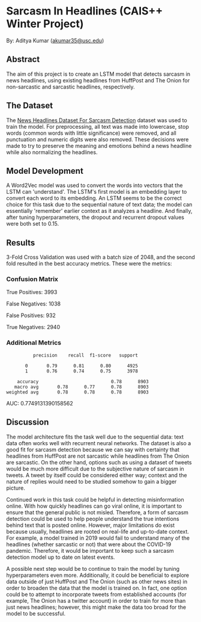 # Sarcasm In Headlines (CAIS++ Winter Project)
By: Aditya Kumar (akumar35@usc.edu)

## Abstract

The aim of this project is to create an LSTM model that detects sarcasm in news headlines, using existing headlines from HuffPost and The Onion for non-sarcastic and sarcastic headlines, respectively. 

## The Dataset
The [News Headlines Dataset For Sarcasm Detection](https://www.kaggle.com/datasets/rmisra/news-headlines-dataset-for-sarcasm-detection) dataset was used to train the model. For preprocessing, all text was made into lowercase, stop words (common words with little significance) were removed, and all punctuation and numeric digits were also removed. These decisions were made to try to preserve the meaning and emotions behind a news headline while also normalizing the headlines.

## Model Development
A Word2Vec model was used to convert the words into vectors that the LSTM can 'understand'. The LSTM's first model is an embedding layer to convert each word to its embedding. An LSTM seems to be the correct choice for this task due to the sequential nature of text data; the model can essentially 'remember' earlier context as it analyzes a headline. And finally, after tuning hyperparameters, the dropout and recurrent dropout values were both set to 0.15. 

## Results
3-Fold Cross Validation was used with a batch size of 2048, and the second fold resulted in the best accuracy metrics. These were the metrics:

### Confusion Matrix
True Positives: 3993

False Negatives: 1038

False Positives: 932

True Negatives: 2940


### Additional Metrics
              precision    recall  f1-score   support

           0       0.79      0.81      0.80      4925
           1       0.76      0.74      0.75      3978

        accuracy                           0.78      8903
       macro avg       0.78      0.77      0.78      8903 
    weighted avg       0.78      0.78      0.78      8903


AUC: 0.7749131390158562


## Discussion
The model architecture fits the task well due to the sequential data: text data often works well with recurrent neural networks. The dataset is also a good fit for sarcasm detection because we can say with certainty that headlines from HuffPost are not sarcastic while headlines from The Onion are sarcastic. On the other hand, options such as using a dataset of tweets would be much more difficult due to the subjective nature of sarcasm in tweets. A tweet by itself could be considered either way; context and the nature of replies would need to be studied somehow to gain a bigger picture.

Continued work in this task could be helpful in detecting misinformation online. With how quickly headlines can go viral online, it is important to ensure that the general public is not misled. Therefore, a form of sarcasm detection could be used to help people understand the true intentions behind text that is posted online. However, major limitations do exist because usually, headlines are rooted on real-life and up-to-date context. For example, a model trained in 2019 would fail to understand many of the headlines (whether sarcastic or not) that were about the COVID-19 pandemic. Therefore, it would be important to keep such a sarcasm detection model up to date on latest events.

A possible next step would be to continue to train the model by tuning hyperparameters even more. Additionally, it could be beneficial to explore data outside of just HuffPost and The Onion (such as other news sites) in order to broaden the data that the model is trained on. In fact, one option could be to attempt to incorporate tweets from established accounts (for example, The Onion has a twitter account) in order to train for more than just news headlines; however, this might make the data too broad for the model to be successful.
